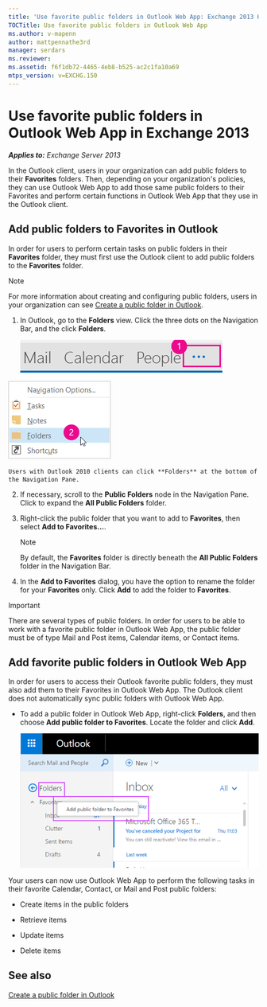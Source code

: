 ```yaml
---
title: 'Use favorite public folders in Outlook Web App: Exchange 2013 Help'
TOCTitle: Use favorite public folders in Outlook Web App
ms.author: v-mapenn
author: mattpennathe3rd
manager: serdars
ms.reviewer: 
ms.assetid: f6f1db72-4465-4eb8-b525-ac2c1fa10a69
mtps_version: v=EXCHG.150
---
```


# Use favorite public folders in Outlook Web App in Exchange 2013

_**Applies to:** Exchange Server 2013_

In the Outlook client, users in your organization can add public folders to their **Favorites** folders. Then, depending on your organization's policies, they can use Outlook Web App to add those same public folders to their Favorites and perform certain functions in Outlook Web App that they use in the Outlook client.

## Add public folders to Favorites in Outlook

In order for users to perform certain tasks on public folders in their **Favorites** folder, they must first use the Outlook client to add public folders to the **Favorites** folder.

> [!NOTE]
> For more information about creating and configuring public folders, users in your organization can see [Create a public folder in Outlook](https://support.office.com/article/d5981360-28d3-4c8f-a373-c98ae570420a).

1. In Outlook, go to the **Folders** view. Click the three dots on the Navigation Bar, and the click **Folders**.

    ![Elipses in the Outlook 2013 Navigation Bar](images/7a949ccd-f0e0-4d20-aa4d-f97ae5c6fdff.png)

![Outlook 2013 Navigation Bar menu to access Folders](images/aaedd8fa-8a30-4e96-b4de-9625cd62e2b9.png)

    Users with Outlook 2010 clients can click **Folders** at the bottom of the Navigation Pane.

2. If necessary, scroll to the **Public Folders** node in the Navigation Pane. Click to expand the **All Public Folders** folder.

3. Right-click the public folder that you want to add to **Favorites**, then select **Add to Favorites...**.

    > [!NOTE]
    > By default, the **Favorites** folder is directly beneath the **All Public Folders** folder in the Navigation Bar.

4. In the **Add to Favorites** dialog, you have the option to rename the folder for your **Favorites** only. Click **Add** to add the folder to **Favorites**.

> [!IMPORTANT]
> There are several types of public folders. In order for users to be able to work with a favorite public folder in Outlook Web App, the public folder must be of type Mail and Post items, Calendar items, or Contact items.

## Add favorite public folders in Outlook Web App

In order for users to access their Outlook favorite public folders, they must also add them to their Favorites in Outlook Web App. The Outlook client does not automatically sync public folders with Outlook Web App.

- To add a public folder in Outlook Web App, right-click **Folders**, and then choose **Add public folder to Favorites**. Locate the folder and click **Add**.

    ![Add public folder to Favorites](images/dc2af75b-d1c3-4024-8759-00558799d34a.png)

Your users can now use Outlook Web App to perform the following tasks in their favorite Calendar, Contact, or Mail and Post public folders:

- Create items in the public folders

- Retrieve items

- Update items

- Delete items

## See also

[Create a public folder in Outlook](https://support.office.com/article/a2835011-d524-4a5c-a207-05c159bb2a97)
